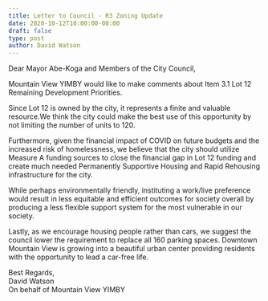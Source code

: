 ```yaml
---
title: Letter to Council - R3 Zoning Update
date: 2020-10-12T10:00:00-08:00
draft: false
type: post
author: David Watson
---
```


Dear Mayor Abe-Koga and Members of the City Council,  
  
Mountain View YIMBY would like to make comments about Item 3.1 Lot 12 Remaining Development Priorities.   
  
Since Lot 12 is owned by the city, it represents a finite and valuable resource.We think the city could make the best use of this opportunity by not limiting the number of units to 120.  
  
Furthermore, given the financial impact of COVID on future budgets and the increased risk of homelessness, we believe that the city should utilize Measure A funding sources to close the financial gap in Lot 12 funding and create much needed Permanently Supportive Housing and Rapid Rehousing infrastructure for the city.  
  
While perhaps environmentally friendly, instituting a work/live preference would result in less equitable and efficient outcomes for society overall by producing a less flexible support system for the most vulnerable in our society.  
  
Lastly,  as we encourage housing people rather than cars, we suggest the council lower the requirement to replace all 160 parking spaces. Downtown Mountain View is growing into a beautiful urban center providing residents with the opportunity to lead a car-free life.  
  
Best Regards,  
David Watson  
On behalf of Mountain View YIMBY

